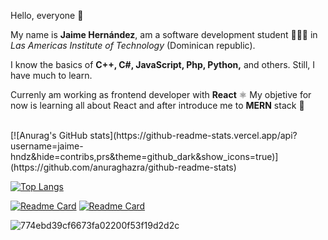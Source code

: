 
Hello, everyone 🌊
  
My name is **Jaime Hernández**, am a software development student 👨🏽‍💻 in *Las Americas Institute of Technology* (Dominican republic).

I know the basics of **C++, C#, JavaScript, Php, Python,** and others. Still, I have much to learn.

Currenly am working as frontend developer with **React** ⚛️ My objetive for now is learning all about React and after introduce me to **MERN** stack 🚀 
<div style="display: inline_block"> <br>
[![Anurag's GitHub stats](https://github-readme-stats.vercel.app/api?username=jaime-hndz&hide=contribs,prs&theme=github_dark&show_icons=true)](https://github.com/anuraghazra/github-readme-stats)

[![Top Langs](https://github-readme-stats.vercel.app/api/top-langs/?username=jaime-hndz&layout=compact&theme=github_dark)](https://github.com/anuraghazra/github-readme-stats)
</div>

[![Readme Card](https://github-readme-stats.vercel.app/api/pin/?username=jaime-hndz&repo=netbanking-app-frontend&theme=github_dark)](https://github.com/anuraghazra/github-readme-stats)
[![Readme Card](https://github-readme-stats.vercel.app/api/pin/?username=jaime-hndz&repo=netbanking-app-backend&theme=github_dark)](https://github.com/anuraghazra/github-readme-stats)

![774ebd39cf6673fa02200f53f19d2d2c](https://user-images.githubusercontent.com/59671227/149264140-85eeca0a-5c26-423b-bd80-9d4c55f7b638.gif)


